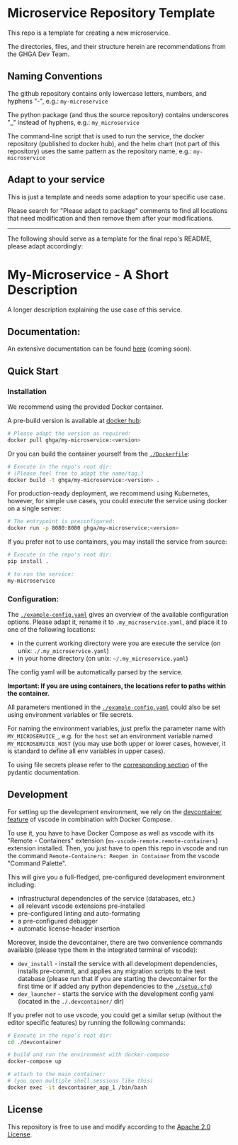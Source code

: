 # Microservice Repository Template

This repo is a template for creating a new microservice.

The directories, files, and their structure herein are recommendations
from the GHGA Dev Team.

## Naming Conventions
The github repository contains only lowercase letters, numbers, and hyphens "-",
e.g.: `my-microservice`

The python package (and thus the source repository) contains underscores "_"
instead of hyphens, e.g.: `my_microservice`

The command-line script that is used to run the service, the docker repository
(published to docker hub), and the helm chart (not part of this repository) uses the
same pattern as the repository name, e.g.: `my-microservice`
## Adapt to your service
This is just a template and needs some adaption to your specific use case.

Please search for "Please adapt to package" comments to find all locations
that need modification and then remove them after your modifications.

---
The following should serve as a template for the final repo's README,
please adapt accordingly:
# My-Microservice - A Short Description

A longer description explaining the use case of this service.

## Documentation:

An extensive documentation can be found [here](...) (coming soon).

## Quick Start
### Installation
We recommend using the provided Docker container.

A pre-build version is available at [docker hub](https://hub.docker.com/repository/docker/ghga/my-microservice):
```bash
# Please adapt the version as required:
docker pull ghga/my-microservice:<version>
```

Or you can build the container yourself from the [`./Dockerfile`](./Dockerfile):
```bash
# Execute in the repo's root dir:
# (Please feel free to adapt the name/tag.)
docker build -t ghga/my-microservice:<version> .
```

For production-ready deployment, we recommend using Kubernetes, however,
for simple use cases, you could execute the service using docker
on a single server:
```bash
# The entrypoint is preconfigured:
docker run -p 8080:8080 ghga/my-microservice:<version>
```

If you prefer not to use containers, you may install the service from source:
```bash
# Execute in the repo's root dir:
pip install .

# to run the service:
my-microservice
```

### Configuration:
The [`./example-config.yaml`](./example-config.yaml) gives an overview of the available configuration options.
Please adapt it, rename it to `.my_microservice.yaml`, and place it to one of the following locations:
- in the current working directory were you are execute the service (on unix: `./.my_microservice.yaml`)
- in your home directory (on unix: `~/.my_microservice.yaml`)

The config yaml will be automatically parsed by the service.

**Important: If you are using containers, the locations refer to paths within the container.**

All parameters mentioned in the [`./example-config.yaml`](./example-config.yaml)
could also be set using environment variables or file secrets.

For naming the environment variables, just prefix the parameter name with `MY_MICROSERVICE_`,
e.g. for the `host` set an environment variable named `MY_MICROSERVICE_HOST`
(you may use both upper or lower cases, however, it is standard to define all env
variables in upper cases).

To using file secrets please refer to the
[corresponding section](https://pydantic-docs.helpmanual.io/usage/settings/#secret-support)
of the pydantic documentation.


## Development
For setting up the development environment, we rely on the
[devcontainer feature](https://code.visualstudio.com/docs/remote/containers) of vscode
in combination with Docker Compose.

To use it, you have to have Docker Compose as well as vscode with its "Remote - Containers" extension (`ms-vscode-remote.remote-containers`) extension installed.
Then, you just have to open this repo in vscode and run the command
`Remote-Containers: Reopen in Container` from the vscode "Command Palette".

This will give you a full-fledged, pre-configured development environment including:
- infrastructural dependencies of the service (databases, etc.)
- all relevant vscode extensions pre-installed
- pre-configured linting and auto-formating
- a pre-configured debugger
- automatic license-header insertion

Moreover, inside the devcontainer, there are two convenience commands available
(please type them in the integrated terminal of vscode):
- `dev_install` - install the service with all development dependencies,
installs pre-commit, and applies any migration scripts to the test database
(please run that if you are starting the devcontainer for the first time
or if added any python dependencies to the [`./setup.cfg`](./setup.cfg))
- `dev_launcher` - starts the service with the development config yaml
(located in the `./.devcontainer/` dir)

If you prefer not to use vscode, you could get a similar setup (without the editor specific features)
by running the following commands:
``` bash
# Execute in the repo's root dir:
cd ./devcontainer

# build and run the environment with docker-compose
docker-compose up

# attach to the main container:
# (you open multiple shell sessions like this)
docker exec -it devcontainer_app_1 /bin/bash
```

## License
This repository is free to use and modify according to the [Apache 2.0 License](./LICENSE).
